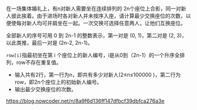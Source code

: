 在一场集体婚礼上，有n对新人需要坐在连续排列的 2n个座位上合影，同一对新人彼此挨着。由于进场时各对新人并未按序入座，请计算最少交换座位的次数，以便使每对新人均可并肩坐在一起。一次交换可选择任意两人，让他们互换座位。

全部新人的序号可用 0 到 2n-1 的整数表示，第一对是 (0, 1)，第二对是 (2, 3)，以此类推，最后一对是 (2n-2, 2n-1)。


`row[i]`指最初坐在第 i 个座位上的新人编号，i是从0到（2n-1）的一个升序全排列，row不存在重复值。

- 输入共有2行，第一行为n，即共有多少对新人(2≤n≤100000 )，第二行为row，即2n个座位上的初始新人编号。
- 输出最少交换座位的次数。

https://blog.nowcoder.net/n/8a9f6d136ff147dfbcf39dbfca276a3e